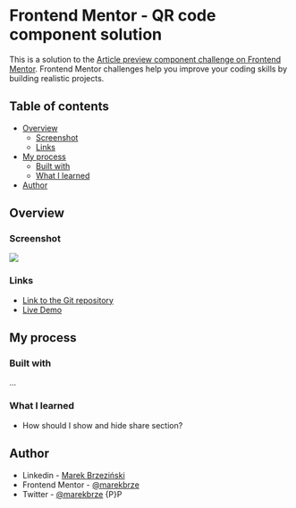 # Frontend Mentor - QR code component solution

This is a solution to the [Article preview component challenge on Frontend Mentor](https://www.frontendmentor.io/challenges/article-preview-component-dYBN_pYFT). Frontend Mentor challenges help you improve your coding skills by building realistic projects.

## Table of contents

- [Overview](#overview)
  - [Screenshot](#screenshot)
  - [Links](#links)
- [My process](#my-process)
  - [Built with](#built-with)
  - [What I learned](#what-i-learned)
- [Author](#author)

## Overview

### Screenshot

![](./images/screenshot.png)

### Links

- [Link to the Git repository](https://github.com/marekbrze/Frontend-Mentor-Article-Preview-Component)
- [Live Demo](https://marekbrze.github.io/Frontend-Mentor-Article-Preview-Component/)

## My process

### Built with

...

### What I learned

- How should I show and hide share section?

## Author

- Linkedin - [Marek Brzeziński](https://www.linkedin.com/in/marekbrzezinski/)
- Frontend Mentor - [@marekbrze](https://www.frontendmentor.io/profile/yourusername)
- Twitter - [@marekbrze](https://www.twitter.com/marekbrze)
  {P}P
